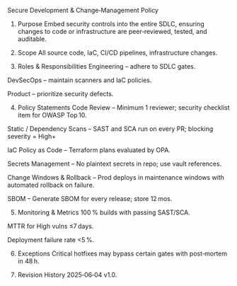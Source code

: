Secure Development & Change‑Management Policy
1. Purpose
Embed security controls into the entire SDLC, ensuring changes to code or infrastructure are peer‑reviewed, tested, and auditable.

2. Scope
All source code, IaC, CI/CD pipelines, infrastructure changes.

3. Roles & Responsibilities
Engineering – adhere to SDLC gates.

DevSecOps – maintain scanners and IaC policies.

Product – prioritize security defects.

4. Policy Statements
Code Review – Minimum 1 reviewer; security checklist item for OWASP Top 10.

Static / Dependency Scans – SAST and SCA run on every PR; blocking severity = High+

IaC Policy as Code – Terraform plans evaluated by OPA.

Secrets Management – No plaintext secrets in repo; use vault references.

Change Windows & Rollback – Prod deploys in maintenance windows with automated rollback on failure.

SBOM – Generate SBOM for every release; store 12 mos.

5. Monitoring & Metrics
100 % builds with passing SAST/SCA.

MTTR for High vulns ≤7 days.

Deployment failure rate <5 %.

6. Exceptions
Critical hotfixes may bypass certain gates with post‑mortem in 48 h.

7. Revision History
2025‑06‑04 v1.0.
